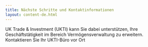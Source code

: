 ```yaml
---
title: Nächste Schritte und Kontaktinformationen
layout: content-de.html
---
```


UK Trade & Investment (UKTI) kann Sie dabei unterstützen, Ihre Geschäftstätigkeit im Bereich Vermögensverwaltung zu erweitern. Kontaktieren Sie Ihr UKTI-Büro vor Ort